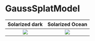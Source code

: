 # GaussSplatModel

Solarized dark             |  Solarized Ocean
:-------------------------:|:-------------------------:
![](https://...Dark.png)  |  ![](https://...Ocean.png)
